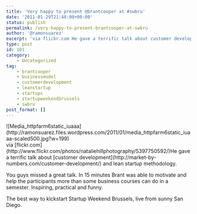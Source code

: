```yaml
---
title: 'Very happy to present @brantcooper at #swbru'
date: '2011-01-29T21:48:00+00:00'
status: publish
permalink: /very-happy-to-present-brantcooper-at-swbru
author: '@ramonsuarez'
excerpt: 'via flickr.com He gave a terrific talk about customer development and lean startup methodology. You guys missed a great talk. In 15 minutes Brant was able to motivate and help the participants more than some business courses can do in a semester. ...'
type: post
id: 101
category:
    - Uncategorized
tag:
    - brantcooper
    - businessmodel
    - customerdevelopment
    - leanstartup
    - startups
    - startupweekendbrussels
    - swbru
post_format: []
---
```

<div class="p_embed p_image_embed">![Media_httpfarm6static_iuaaa](http://ramonsuarez.files.wordpress.com/2011/01/media_httpfarm6static_iuaaa-scaled500.jpg?w=199)</div>via [flickr.com](http://www.flickr.com/photos/nataliehillphotography/5397750592/)</div>He gave a terrific talk about [customer development](http://market-by-numbers.com/customer-development/) and lean startup methodology.

You guys missed a great talk. In 15 minutes Brant was able to motivate and help the participants more than some business courses can do in a semester. Inspiring, practical and funny.

The best way to kickstart Startup Weekend Brussels, live from sunny San Diego.

</div>